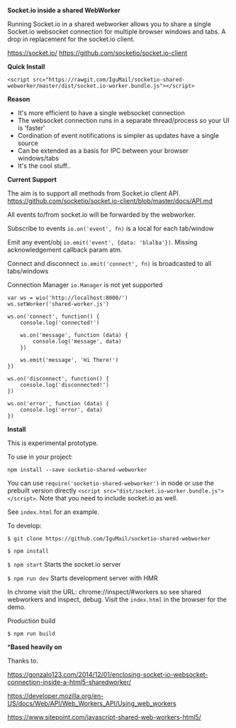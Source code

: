 
**Socket.io inside a shared WebWorker**

Running Socket.io in a shared webworker allows you to share a single Socket.io websocket connection for multiple browser windows and tabs. A drop in replacement for the socket.io client. 

https://socket.io/
https://github.com/socketio/socket.io-client

**Quick Install**

`<script src="https://rawgit.com/IguMail/socketio-shared-webworker/master/dist/socket.io-worker.bundle.js"></script>`

**Reason**

* It's more efficient to have a single websocket connection
* The websocket connection runs in a separate thread/process so your UI is 'faster'
* Cordination of event notifications is simpler as updates have a single source
* Can be extended as a basis for IPC between your browser windows/tabs
* It's the cool stuff..

**Current Support**

The aim is to support all methods from Socket.io client API. 
https://github.com/socketio/socket.io-client/blob/master/docs/API.md

All events to/from socket.io will be forwarded by the webworker. 

Subscribe to events `io.on('event', fn)` is a local for each tab/window

Emit any event/obj `io.emit('event', {data: 'blalba'})`. Missing acknowledgement callback param atm. 

Connect and disconnect `io.emit('connect', fn)` is broadcasted to all tabs/windows

Connection Manager `io.Manager` is not yet supported

```
var ws = wio('http://localhost:8000/')
ws.setWorker('shared-worker.js')

ws.on('connect', function() {
    console.log('connected!')
    
    ws.on('message', function (data) {
        console.log('message', data)
    })

    ws.emit('message', 'Hi There!')
})

ws.on('disconnect', function() {
    console.log('disconnected!')
})

ws.on('error', function (data) {
    console.log('error', data)
})

```

**Install**

This is experimental prototype.

To use in your project:

`npm install --save socketio-shared-webworker`

You can use `require('socketio-shared-webworker')` in node or use the prebuilt version directly `<script src="dist/socket.io-worker.bundle.js"></script>`. 
Note that you need to include socket.io as well. 

See `index.html` for an example. 

To develop:

`$ git clone https://github.com/IguMail/socketio-shared-webworker`

`$ npm install`

`$ npm start` Starts the socket.io server

`$ npm run dev` Starts development server with HMR

In chrome visit the URL: chrome://inspect/#workers so see shared webworkers and inspect, debug.
Visit the `index.html` in the browser for the demo. 

Production build

`$ npm run build`


***Based heavily on**

Thanks to.

https://gonzalo123.com/2014/12/01/enclosing-socket-io-websocket-connection-inside-a-html5-sharedworker/

https://developer.mozilla.org/en-US/docs/Web/API/Web_Workers_API/Using_web_workers

https://www.sitepoint.com/javascript-shared-web-workers-html5/
